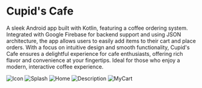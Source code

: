# Cupid's Cafe
A sleek Android app built with Kotlin, featuring a coffee ordering system. Integrated with Google Firebase for backend support and using JSON architecture, the app allows users to easily add items to their cart and place orders. With a focus on intuitive design and smooth functionality, Cupid's Cafe ensures a delightful experience for cafe enthusiasts, offering rich flavor and convenience at your fingertips. Ideal for those who enjoy a modern, interactive coffee experience.


![Icon](https://github.com/user-attachments/assets/f2af564d-7974-4b80-9ba3-0e123b22e9e5)  ![Splash](https://github.com/user-attachments/assets/8b97f255-975c-40aa-bb2d-2dd83a3b5bfd)  ![Home](https://github.com/user-attachments/assets/d9ebae56-af7d-4fae-a6dc-aa6604957dc5)  ![Description](https://github.com/user-attachments/assets/da27c8bf-87ae-487e-8dbe-661c25a03ccd)  ![MyCart](https://github.com/user-attachments/assets/2aadb59a-11c9-471e-9f01-19fd88ba5c1a)
